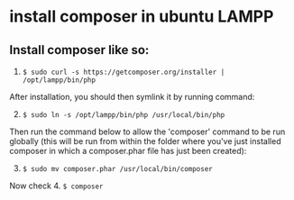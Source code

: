 # install composer in ubuntu LAMPP

## Install composer like so:

1. ``$ sudo curl -s https://getcomposer.org/installer | /opt/lampp/bin/php ``

After installation, you should then symlink it by running command:

2. ``$ sudo ln -s /opt/lampp/bin/php /usr/local/bin/php ``

Then run the command below to allow the 'composer' command to be run globally (this will be run from within the folder where you've just installed composer in which a composer.phar file has just been created):

3. ``$ sudo mv composer.phar /usr/local/bin/composer ``

Now check
4. ``$ composer``
